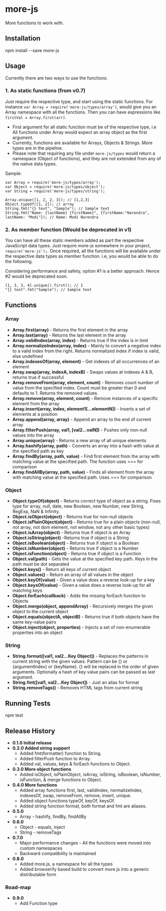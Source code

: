 # more-js

More functions to work with.

## Installation

  npm install --save more-js

## Usage
Currently there are two ways to use the functions:
### 1. As static functions (from v0.7)
Just require the respective type, and start using the static functions. For instance `var Array = require('more-js/types/array')`, would give you an Array namespace with all the functions. Then you can have expressions like `firstVal = Array.first(arr)`.
* First argument for all static function must be of the respective type, i.e All functions under Array would expect an array object as the first argument.
* Currently, functions are available for Arrays, Objects & Strings. More types are in the pipeline.
* Please note that requiring any file under `more-js/types` would return a namespace (Object of functions), and they are not extended from any of the native data types.

Sample:
```
var Array = require('more-js/types/array');
var Object = require('more-js/types/object');
var String = require('more-js/types/string');

Array.unique([1, 2, 2, 3]); // [1,2,3]
Object.typeOf([1, 2]); // array
String.fmt("{} text", "Sample"); // Sample text
String.fmt("Name: {lastName} {firstName}", {firstName:"Narendra", lastName: "Modi"}); // Name: Modi Narendra
```
### 2. As member function (Would be deprecated in v1)

You can have all these static members added as part the respective JavaScript data types. Just require more-js somewhere in your project, `require('more-js');`. Once required, all the functions will be available under the respective data types as member function. i.e, you would be able to do the following.

Considering performance and safety, option #1 is a better approach. Hence #2 would be deprecated soon.

```
[1, 3, 3, 4].unique().first(); // 1
"{} text".fmt("Sample"); // Sample text
```

## Functions

### Array
  * **Array.first(array)** - Returns the first element in the array
  * **Array.last(array)** - Returns the last element in the array
  * **Array.validIndex(array, index)** - Returns true if the index is in limit
  * **Array.normalizeIndex(array, index)** - Mainly to convert a negative index to a valid index from the right. Returns normalized index if index is valid, else undefined
  * **Array.indexesOf(array, element)** - Get indexes of all occurrences of an element
  * **Array.swap(array, indexA, indexB)** - Swaps values at indexes A & B, returns true if successful
  * **Array.removeFrom(array, element, count)** - Removes count number of value from the specified index. Count must be greater than 0 and defaults to 1. Returns the removed values.
  * **Array.remove(array, element, count)** - Remove instances of a specific element from the array
  * **Array.insert(array, index, element1[...elementN])** - Inserts a set of elements at a position
  * **Array.append(array, array)** - Append an array to the end of current array
  * **Array.filterPush(array, val1, [val2...valN])** - Pushes only non-null values into the array
  * **Array.unique(array)** - Returns a new array of all unique elements
  * **Array.hashify(array, path)** - Converts an array into a hash with value at the specified path as key
  * **Array.findBy(array, path, value)** - Find first element from the array with matching value at the specified path. The function uses === for comparison
  * **Array.findAllBy(array, path, value)** - Finds all element from the array with matching value at the specified path. Uses === for comparison

### Object
  * **Object.typeOf(object)** - Returns correct type of object as a string. Fixes type for array, null, date, new Boolean, new Number, new String, RegExp, NaN & Infinity.
  * **Object.isObject(object)** - Returns true for non-null objects
  * **Object.isPlainObject(object)** - Returns true for a plain objects (non-null, not array, not dom element, not window, not any other basic types)
  * **Object.isArray(object)** - Returns true if object is an Array
  * **Object.isString(object)** -Returns true if object is a String
  * **Object.isBoolean(object)** - Returns true if object is a Boolean
  * **Object.isNumber(object)** - Returns true if object is a Number
  * **Object.isFunction(object)** - Returns true if object is a Function
  * **Object.val(path)** - Gets the value at the specified key path. Keys in the path must be dot separated
  * **Object.keys()** - Return all keys of current object
  * **Object.values()** - Return an array of all values in the object
  * **Object.keyOf(value)** - Given a value does a reverse look-up for a key
  * **Object.keysOf(value)** - Given a value does a reverse look-up for all matching keys
  * **Object.forEach(callback)** - Adds the missing forEach function to Objects
  * **Object.merge(object, appendArray)** - Recursively merges the given object to the current object
  * **Object.equals(objectA, objectB)** - Returns true if both objects have the same key-value pairs
  * **Object.inject(object, properties)** - Injects a set of non-enumerable properties into an object

### String
  * **String.format([val1, val2...Key Object])** - Replaces the patterns in current string with the given values. Pattern can be {} or {argumentIndex} or {keyName}. {} will be replaced in the order of given arguments. Optionally a hash of key value pairs can be passed as last argument.
  * **String.fmt([val1, val2...Key Object])** - Just an alias for format
  * **String.removeTags()** - Removes HTML tags from current string

## Running Tests
npm test

## Release History
* **0.1.0 Initial release**
* **0.2.0 Added string support**
  * Added fmt(formatter) function to String.
  * Added filterPush function to Array.
  * Added val, values, keys & forEach functions to Object.
* **0.3.0 More object functions**
  * Added isObject, isPlainObject, isArray, isString, isBoolean, isNumber, isFunction, & merge functions to Object.
* **0.4.0 More functions**
  * Added array functions first, last, validIndex, normalizeIndex, indexesOf, swap, removeFrom, remove, insert, unique.
  * Added object functions typeOf, keyOf, keysOf.
  * Added string function format, both format and fmt are aliases.
* **0.5.0**
  * Array - hashify, findBy, findAllBy
* **0.6.0**
  * Object - equals, inject
  * String - removeTags
* **0.7.0**
  * Major performance changes - All the functions were moved into custom namespaces
  * Backward compatibility is maintained
* **0.8.0**
  * Added more.js, a namespace for all the types
  * Added browserify based build to convert more.js into a generic distributable form

### Road-map
* **0.9.0**
  * Add Function type